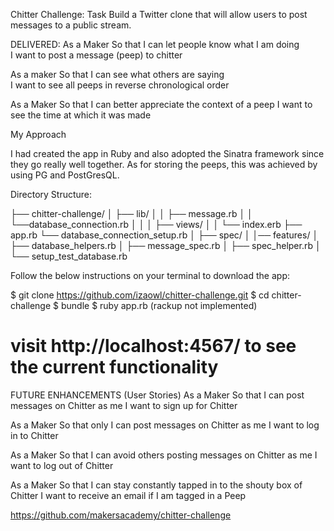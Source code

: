 Chitter Challenge:
Task
Build a Twitter clone that will allow users to post messages to a public stream.

DELIVERED:
As a Maker
So that I can let people know what I am doing  
I want to post a message (peep) to chitter

As a maker
So that I can see what others are saying  
I want to see all peeps in reverse chronological order

As a Maker
So that I can better appreciate the context of a peep
I want to see the time at which it was made

My Approach

I had created the app in Ruby and also adopted the Sinatra framework since they go really well together. As for storing the peeps, this was achieved by using PG and PostGresQL. 

Directory Structure:

├── chitter-challenge/
│   ├── lib/
│   │   ├── message.rb
│   │   └──database_connection.rb
│   │
│   ├── views/
│   │   └── index.erb
├── app.rb
└── database_connection_setup.rb
│
├── spec/
│   │── features/
│   ├── database_helpers.rb
│   ├── message_spec.rb
│   ├── spec_helper.rb
│   └── setup_test_database.rb

Follow the below instructions on your terminal to download the app:

$ git clone https://github.com/izaowl/chitter-challenge.git
$ cd chitter-challenge
$ bundle
$ ruby app.rb (rackup not implemented)

visit http://localhost:4567/ to see the current functionality
=================

FUTURE ENHANCEMENTS (User Stories)
As a Maker
So that I can post messages on Chitter as me
I want to sign up for Chitter


As a Maker
So that only I can post messages on Chitter as me
I want to log in to Chitter

As a Maker
So that I can avoid others posting messages on Chitter as me
I want to log out of Chitter

As a Maker
So that I can stay constantly tapped in to the shouty box of Chitter
I want to receive an email if I am tagged in a Peep

https://github.com/makersacademy/chitter-challenge